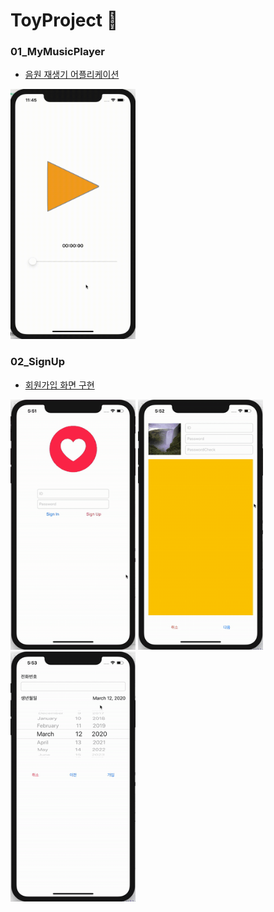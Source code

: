 # ToyProject 📱

### 01_MyMusicPlayer 
- [음원 재생기 어플리케이션](https://www.edwith.org/boostcourse-ios/joinLectures/12899)

<img src="./screenshots/mymusicplayer.gif" width="200" height="400"> 


<br/>

### 02_SignUp
- [회원가입 화면 구현](https://www.edwith.org/boostcourse-ios/joinLectures/12971)

<img src="./screenshots/signup01.gif" width="200" height="400">  <img src="./screenshots/signup02.gif" width="200" height="400">  <img src="./screenshots/signup03.gif" width="200" height="400"> 
